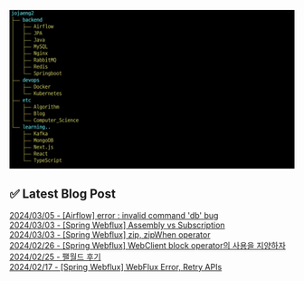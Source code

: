 ![image](./image/231205.png)

## ✅ Latest Blog Post

[2024/03/05 - [Airflow] error : invalid command 'db' bug](http://blog.naver.com/ds4ouj/223374267091?fromRss=true) <br/>
[2024/03/03 - [Spring Webflux] Assembly vs Subscription](http://blog.naver.com/ds4ouj/223371893048?fromRss=true) <br/>
[2024/03/03 - [Spring Webflux] zip, zipWhen operator](http://blog.naver.com/ds4ouj/223371736694?fromRss=true) <br/>
[2024/02/26 - [Spring Webflux] WebClient block operator의 사용을 지양하자](http://blog.naver.com/ds4ouj/223366056046?fromRss=true) <br/>
[2024/02/25 - 팰월드 후기](http://blog.naver.com/ds4ouj/223364465593?fromRss=true) <br/>
[2024/02/17 - [Spring Webflux] WebFlux Error, Retry APIs](http://blog.naver.com/ds4ouj/223356912161?fromRss=true) <br/>
